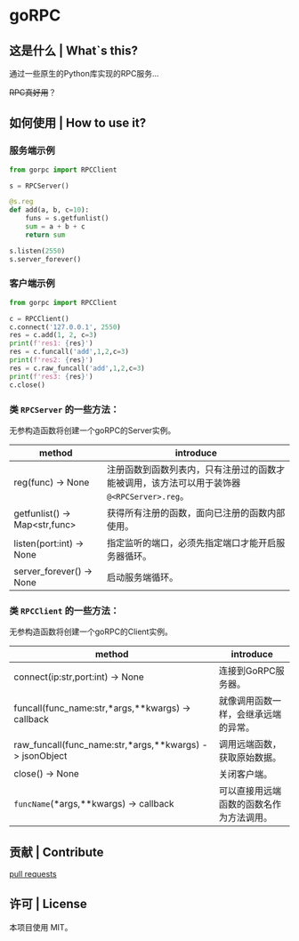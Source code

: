 # goRPC

## 这是什么 | What`s this?

通过一些原生的Python库实现的RPC服务...

~~RPC真好用~~？

## 如何使用 | How to use it?

### 服务端示例

```python
from gorpc import RPCClient

s = RPCServer()

@s.reg
def add(a, b, c=10):
    funs = s.getfunlist()
    sum = a + b + c
    return sum

s.listen(2550)
s.server_forever()
```

### 客户端示例
```python
from gorpc import RPCClient

c = RPCClient()
c.connect('127.0.0.1', 2550)
res = c.add(1, 2, c=3)
print(f'res1: {res}')
res = c.funcall('add',1,2,c=3)
print(f'res2: {res}')
res = c.raw_funcall('add',1,2,c=3)
print(f'res3: {res}')
c.close()
```

### 类 `RPCServer` 的一些方法：

无参构造函数将创建一个goRPC的Server实例。

method|introduce
----|----
reg(func) -> None | 注册函数到函数列表内，只有注册过的函数才能被调用，该方法可以用于装饰器 `@<RPCServer>.reg`。
getfunlist() -> Map<str,func> | 获得所有注册的函数，面向已注册的函数内部使用。
listen(port:int) -> None | 指定监听的端口，必须先指定端口才能开启服务器循环。
server_forever() -> None | 启动服务端循环。

### 类 `RPCClient` 的一些方法：

无参构造函数将创建一个goRPC的Client实例。

method|introduce
----|----
connect(ip:str,port:int) -> None | 连接到GoRPC服务器。
funcall(func_name:str,*args,**kwargs) -> callback | 就像调用函数一样，会继承远端的异常。
raw_funcall(func_name:str,*args,**kwargs) -> jsonObject | 调用远端函数，获取原始数据。
close() -> None | 关闭客户端。
`funcName`(*args,**kwargs)  -> callback | 可以直接用远端函数的函数名作为方法调用。

## 贡献 | Contribute

[pull requests](https://github.com/AyalaKaguya/goRPC/pulls)

## 许可 | License

本项目使用 MIT。